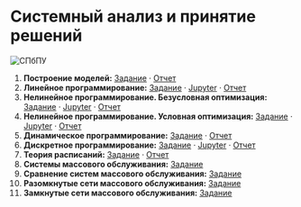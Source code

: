 # Системный анализ и принятие решений

![СПбПУ](http://www.spbstu.ru/university/organizational-documents/corporate-identity/identity-files/logo_main.png)

1. __Построение моделей:__
[Задание](https://github.com/vaddya/system-analysis/blob/master/lab1/lab1.pdf) · 
[Отчет](https://github.com/vaddya/system-analysis/blob/master/lab1/report/lab1.pdf)
2. __Линейное программирование:__
[Задание](https://github.com/vaddya/system-analysis/blob/master/lab2/lab2.pdf) · 
[Jupyter](http://nbviewer.jupyter.org/github/vaddya/system-analysis/blob/master/lab2/code/lab2.ipynb) · 
[Отчет](https://github.com/vaddya/system-analysis/blob/master/lab2/report/lab2.pdf)
3. __Нелинейное программирование. Безусловная оптимизация:__
[Задание](https://github.com/vaddya/system-analysis/blob/master/lab3/lab3.pdf) · 
[Jupyter](http://nbviewer.jupyter.org/github/vaddya/system-analysis/blob/master/lab3/code/lab3.ipynb) · 
[Отчет](https://github.com/vaddya/system-analysis/blob/master/lab3/report/lab3.pdf)
4. __Нелинейное программирование. Условная оптимизация:__
[Задание](https://github.com/vaddya/system-analysis/blob/master/lab4/lab4.pdf) · 
[Jupyter](http://nbviewer.jupyter.org/github/vaddya/system-analysis/blob/master/lab4/code/lab4.ipynb) · 
[Отчет](https://github.com/vaddya/system-analysis/blob/master/lab4/report/lab4.pdf)
5. __Динамическое программирование:__
[Задание](https://github.com/vaddya/system-analysis/blob/master/lab5/lab5.pdf) · 
[Отчет](https://github.com/vaddya/system-analysis/blob/master/lab5/report/lab5.pdf)
6. __Дискретное программирование:__
[Задание](https://github.com/vaddya/system-analysis/blob/master/lab6/lab6.pdf) · 
[Jupyter](http://nbviewer.jupyter.org/github/vaddya/system-analysis/blob/master/lab6/code/lab6.ipynb) · 
[Отчет](https://github.com/vaddya/system-analysis/blob/master/lab6/report/lab6.pdf)
7. __Теория расписаний:__
[Задание](https://github.com/vaddya/system-analysis/blob/master/lab7/lab7.pdf) · 
[Отчет](https://github.com/vaddya/system-analysis/blob/master/lab7/report/lab7.pdf)
8. __Системы массового обслуживания:__
[Задание](https://github.com/vaddya/system-analysis/blob/master/lab8/lab8.pdf)
9. __Сравнение систем массового обслуживания:__
[Задание](https://github.com/vaddya/system-analysis/blob/master/lab9/lab9.pdf)
10. __Разомкнутые сети массового обслуживания:__
[Задание](https://github.com/vaddya/system-analysis/blob/master/lab10/lab10.pdf)
11. __Замкнутые сети массового обслуживания:__
[Задание](https://github.com/vaddya/system-analysis/blob/master/lab11/lab11.pdf)